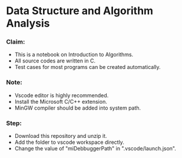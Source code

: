 <h1>Data Structure and Algorithm Analysis</h1>
<h3>Claim:</h3>
<ul>
    <li>This is a notebook on Introduction to Algorithms.</li>
    <li>All source codes are written in C.</li>
    <li>Test cases for most programs can be created automatically.</li>
</ul>
<h3>Note:</h3>
<ul>
    <li>Vscode editor is highly recommended.</li>
    <li>Install the Microsoft C/C++ extension.</li>
    <li>MinGW compiler should be added into system path.</li>
</ul>
<h3>Step:</h3>
<ul>
    <li>Download this repository and unzip it.</li>
    <li>Add the folder to vscode workspace directly.</li>
    <li>Change the value of "miDebbuggerPath" in ".vscode/launch.json".</li>
</ul>
